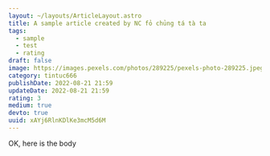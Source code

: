 ```yaml
---
layout: ~/layouts/ArticleLayout.astro
title: A sample article created by NC fỏ chủng tá tà ta
tags:
  - sample
  - test
  - rating
draft: false
image: https://images.pexels.com/photos/289225/pexels-photo-289225.jpeg?auto=compress&cs=tinysrgb&w=1260&h=750&dpr=1
category: tintuc666
publishDate: 2022-08-21 21:59
updateDate: 2022-08-21 21:59
rating: 3
medium: true
devto: true
uuid: xAYj6RlnKDlKe3mcM5d6M
---
```


OK, here is the body
